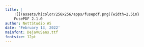 ```yaml
---
title: |
    ![](assets/hicolor/256x256/apps/fusepdf.png){width=2.5in}  
    FusePDF 2.1.0
author: NettStudio AS
date: 'February 13, 2022'
mainfont: DejaVuSans.ttf
fontsize: 12pt
---
```

